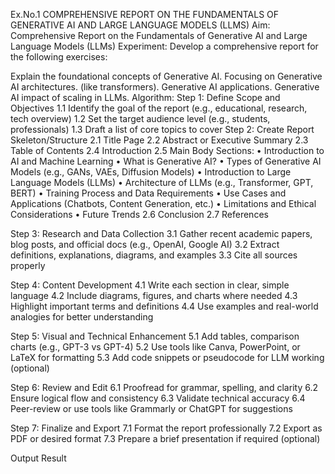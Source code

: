 Ex.No.1 COMPREHENSIVE REPORT ON THE FUNDAMENTALS OF GENERATIVE AI AND LARGE LANGUAGE MODELS (LLMS)
Aim: Comprehensive Report on the Fundamentals of Generative AI and Large Language Models (LLMs)
Experiment: Develop a comprehensive report for the following exercises:

Explain the foundational concepts of Generative AI.
Focusing on Generative AI architectures. (like transformers).
Generative AI applications.
Generative AI impact of scaling in LLMs.
Algorithm: Step 1: Define Scope and Objectives
1.1 Identify the goal of the report (e.g., educational, research, tech overview) 1.2 Set the target audience level (e.g., students, professionals) 1.3 Draft a list of core topics to cover Step 2: Create Report Skeleton/Structure 2.1 Title Page 2.2 Abstract or Executive Summary 2.3 Table of Contents 2.4 Introduction 2.5 Main Body Sections: • Introduction to AI and Machine Learning • What is Generative AI? • Types of Generative AI Models (e.g., GANs, VAEs, Diffusion Models) • Introduction to Large Language Models (LLMs) • Architecture of LLMs (e.g., Transformer, GPT, BERT) • Training Process and Data Requirements • Use Cases and Applications (Chatbots, Content Generation, etc.) • Limitations and Ethical Considerations • Future Trends 2.6 Conclusion 2.7 References

Step 3: Research and Data Collection 3.1 Gather recent academic papers, blog posts, and official docs (e.g., OpenAI, Google AI) 3.2 Extract definitions, explanations, diagrams, and examples 3.3 Cite all sources properly

Step 4: Content Development 4.1 Write each section in clear, simple language 4.2 Include diagrams, figures, and charts where needed 4.3 Highlight important terms and definitions 4.4 Use examples and real-world analogies for better understanding

Step 5: Visual and Technical Enhancement 5.1 Add tables, comparison charts (e.g., GPT-3 vs GPT-4) 5.2 Use tools like Canva, PowerPoint, or LaTeX for formatting 5.3 Add code snippets or pseudocode for LLM working (optional)

Step 6: Review and Edit 6.1 Proofread for grammar, spelling, and clarity 6.2 Ensure logical flow and consistency 6.3 Validate technical accuracy 6.4 Peer-review or use tools like Grammarly or ChatGPT for suggestions

Step 7: Finalize and Export 7.1 Format the report professionally 7.2 Export as PDF or desired format 7.3 Prepare a brief presentation if required (optional)

Output
Result
